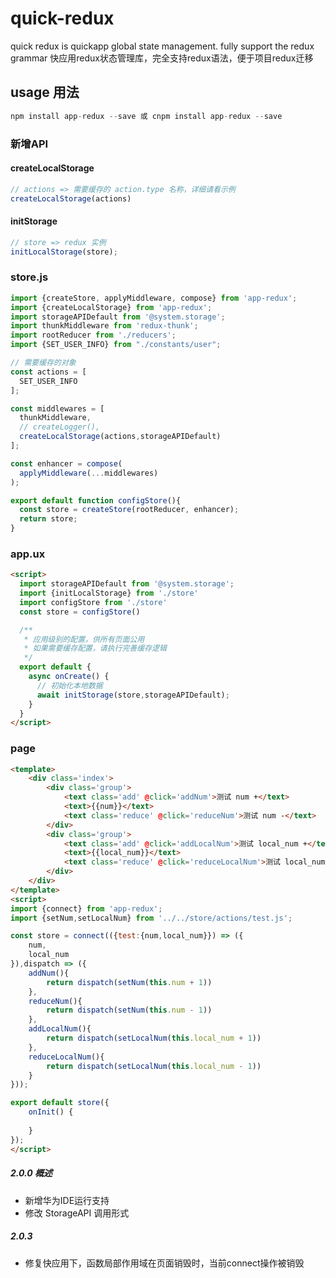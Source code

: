 # quick-redux

quick redux is quickapp global state  management. fully support the redux grammar
快应用redux状态管理库，完全支持redux语法，便于项目redux迁移

## usage 用法
```javascript
npm install app-redux --save 或 cnpm install app-redux --save
```

### 新增API
#### createLocalStorage
```javascript
// actions => 需要缓存的 action.type 名称，详细请看示例
createLocalStorage(actions)
```
#### initStorage
```javascript
// store => redux 实例
initLocalStorage(store);
```


### store.js
```javascript
import {createStore, applyMiddleware, compose} from 'app-redux';
import {createLocalStorage} from 'app-redux';
import storageAPIDefault from '@system.storage';
import thunkMiddleware from 'redux-thunk';
import rootReducer from './reducers';
import {SET_USER_INFO} from "./constants/user";

// 需要缓存的对象
const actions = [
  SET_USER_INFO
];

const middlewares = [
  thunkMiddleware,
  // createLogger(),
  createLocalStorage(actions,storageAPIDefault)
];

const enhancer = compose(
  applyMiddleware(...middlewares)
);

export default function configStore(){
  const store = createStore(rootReducer, enhancer);
  return store;
}

```

### app.ux
```html
<script>
  import storageAPIDefault from '@system.storage';
  import {initLocalStorage} from './store'
  import configStore from './store'
  const store = configStore()

  /**
   * 应用级别的配置，供所有页面公用
   * 如果需要缓存配置，请执行完善缓存逻辑
   */
  export default {
    async onCreate() {
      // 初始化本地数据
      await initStorage(store,storageAPIDefault);
    }
  }
</script>
```

### page
```html
<template>
    <div class='index'>
        <div class='group'>
            <text class='add' @click='addNum'>测试 num +</text>
            <text>{{num}}</text>
            <text class='reduce' @click='reduceNum'>测试 num -</text>
        </div>
        <div class='group'>
            <text class='add' @click='addLocalNum'>测试 local_num +</text>
            <text>{{local_num}}</text>
            <text class='reduce' @click='reduceLocalNum'>测试 local_num -</text>
        </div>
    </div>
</template>
<script>
import {connect} from 'app-redux';
import {setNum,setLocalNum} from '../../store/actions/test.js';

const store = connect(({test:{num,local_num}}) => ({
    num,
    local_num
}),dispatch => ({
    addNum(){
        return dispatch(setNum(this.num + 1))
    },
    reduceNum(){
        return dispatch(setNum(this.num - 1))
    },
    addLocalNum(){
        return dispatch(setLocalNum(this.local_num + 1))
    },
    reduceLocalNum(){
        return dispatch(setLocalNum(this.local_num - 1))
    }
}));

export default store({
    onInit() {
        
    }
});
</script>

```


##### 2.0.0 概述
- 新增华为IDE运行支持
- 修改 StorageAPI 调用形式

##### 2.0.3 
- 修复快应用下，函数局部作用域在页面销毁时，当前connect操作被销毁


